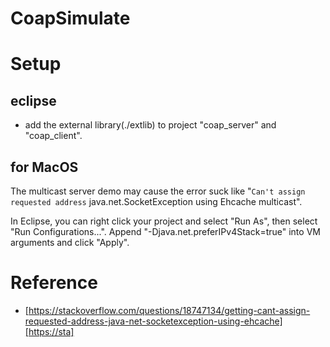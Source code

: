 # CoapSimulate

# Setup

## eclipse
- add the external library(./extlib) to project "coap_server" and "coap_client".

## for MacOS

The multicast server demo may cause the error suck like "`Can't assign requested address` java.net.SocketException using Ehcache multicast".

In Eclipse, you can right click your project and select "Run As", then select "Run Configurations...". Append "-Djava.net.preferIPv4Stack=true" into VM arguments and click "Apply".

# Reference

- [https://stackoverflow.com/questions/18747134/getting-cant-assign-requested-address-java-net-socketexception-using-ehcache][https://sta]
